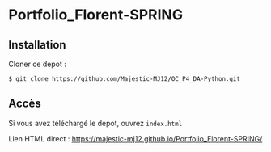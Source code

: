 # Portfolio_Florent-SPRING

## Installation

Cloner ce depot :
```
$ git clone https://github.com/Majestic-MJ12/OC_P4_DA-Python.git
```

## Accès

Si vous avez téléchargé le depot, ouvrez ```index.html```

Lien HTML direct : https://majestic-mj12.github.io/Portfolio_Florent-SPRING/
